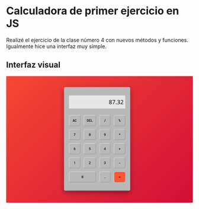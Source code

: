 # Calculadora de primer ejercicio en JS

Realizé el ejercicio de la clase número 4 con nuevos métodos y funciones. Igualmente hice una interfaz muy simple.

## Interfaz visual


![ScreenShot](/calculadora.png)
